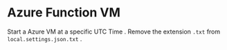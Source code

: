 # Azure Function VM

Start a Azure VM at a specific UTC Time .
Remove the extension `.txt` from  `local.settings.json.txt` .
